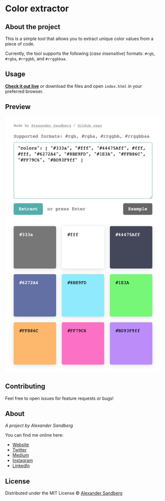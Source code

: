 # Color extractor

## About the project
This is a simple tool that allows you to extract unique color values from a piece of code.

Currently, the tool supports the following (*case insensitive*) formats: `#rgb`, `#rgba`, `#rrggbb`, and `#rrggbbaa`.

## Usage
[**Check it out live**](https://alexandersandberg.github.io/color-extractor/) *or* download the files and open `index.html` in your preferred browser.

## Preview
![](preview.png)

## Contributing
Feel free to open issues for feature requests or bugs!

## About
*A project by Alexander Sandberg*

You can find me online here:<br>
* [Website](https://alexandersandberg.com)<br>
* [Twitter](https://twitter.com/alexandberg)<br>
* [Medium](https://medium.com/@alexandersandberg)<br>
* [Instagram](https://www.instagram.com/sandbergalexander/)<br>
* [LinkedIn](https://www.linkedin.com/in/sandbergalex/)<br>

## License
Distributed under the MIT License © [Alexander Sandberg](https://github.com/alexandersandberg)
